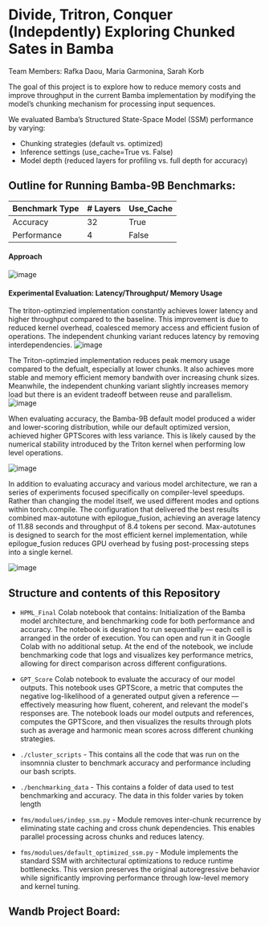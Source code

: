 # Divide, Tritron, Conquer (Indepdently) Exploring Chunked Sates in Bamba
Team Members: Rafka Daou, Maria Garmonina, Sarah Korb

The goal of this project is to explore how to reduce memory costs and improve throughput in the current Bamba implementation by modifying the model’s chunking mechanism for processing input sequences.

We evaluated Bamba’s Structured State-Space Model (SSM) performance by varying:

- Chunking strategies (default vs. optimized)
- Inference settings (use_cache=True vs. False)
- Model depth (reduced layers for profiling vs. full depth for accuracy) 

## Outline for Running Bamba-9B Benchmarks: 
| Benchmark Type | # Layers | Use_Cache |
|--------------| ---------- | ------------------ |
| Accuracy        | 32 | True |
|Performance  | 4 | False |


#### Approach
![image](https://github.com/user-attachments/assets/beedd1ca-9235-40d0-bc9a-df47f21d1cf8)

#### Experimental Evaluation: Latency/Throughput/ Memory Usage

The triton-optimzied implementation constantly achieves lower latency and higher throughput compared to the baseline. This improvement is due to reduced kernel overhead, coalesced memory access and efficient fusion of operations. The independent chunking variant reduces latency by removing interdependencies. 
![image](https://github.com/user-attachments/assets/61458f48-bb41-4afa-996f-0af9f25af8f0)

The Triton-optimzied implementation reduces peak memory usage compared to the defualt, especially at lower chunks. It also achieves more stable and memory efficient memory bandwith over increasing chunk sizes. Meanwhile, the independent chunking variant slightly increases memory load but there is an evident tradeoff between reuse and parallelism.
![image](https://github.com/user-attachments/assets/53d742bf-a1d6-4d17-8d63-6199b6a2c0c4)

When evaluating accuracy, the Bamba-9B default model produced a wider and lower-scoring distribution, while our default optimized version, achieved higher GPTScores with less variance. This is likely caused by the numerical stability introduced by the Triton kernel when performing low level operations. 

![image](https://github.com/user-attachments/assets/09e4a29e-92e4-4b2b-8f89-d8bd16433d9a)

In addition to evaluating accuracy and various model architecture, we ran a series of experiments focused specifically on compiler-level speedups. Rather than changing the model itself, we used different modes and options within torch.compile. The configuration that delivered the best results combined max-autotune with epilogue_fusion, achieving an average latency of 11.88 seconds and throughput of 8.4 tokens per second. Max-autotunes is designed to search for the most efficient kernel implementation, while epilogue_fusion reduces GPU overhead by fusing post-processing steps into a single kernel. 

![image](https://github.com/user-attachments/assets/463dde6b-bdc6-49a0-acc5-e2b8afb48161)
## Structure and contents of this Repository

* `HPML_Final` Colab notebook that contains: Initialization of the Bamba model architecture, and benchmarking code for both performance and accuracy. The notebook is designed to run sequentially — each cell is arranged in the order of execution. You can open and run it in Google Colab with no additional setup. At the end of the notebook, we include benchmarking code that logs and visualizes key performance metrics, allowing for direct comparison across different configurations.

* `GPT_Score` Colab notebook to evaluate the accuracy of our model outputs. This notebook uses GPTScore, a metric that computes the negative log-likelihood of a generated output given a reference — effectively measuring how fluent, coherent, and relevant the model's responses are. The notebook loads our model outputs and references, computes the GPTScore, and then visualizes the results through plots such as average and harmonic mean scores across different chunking strategies.

* `./cluster_scripts` -  This contains all the code that was run on the insomnnia cluster to benchmark accuracy and performance including our bash scripts.

* `./benchmarking_data` -  This contains a folder of data used to test benchmarking and accuracy. The data in this folder varies by token length 
  
* `fms/modulues/indep_ssm.py` - Module removes inter-chunk recurrence by eliminating state caching and cross chunk dependencies. This enables parallel processing across chunks and reduces latency. 
* `fms/modulues/default_optimized_ssm.py` - Module implements the standard SSM with architectural optimizations to reduce runtime bottlenecks. This version preserves the original autoregressive behavior while significantly improving performance through low-level memory and kernel tuning. 
  
## Wandb Project Board: 
 

  
